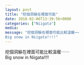 ```yaml
---
layout: post
title: "挖個洞躲在裡面可能" 
date: 2018-02-06T13:39:56+0000 
categories: ["Niigata"] 
media:
message: "挖個洞躲在裡面可能比較溫暖⋯⋯  
Big snow in Niigata!!!!"
---
```


挖個洞躲在裡面可能比較溫暖⋯⋯  
Big snow in Niigata!!!!


 
